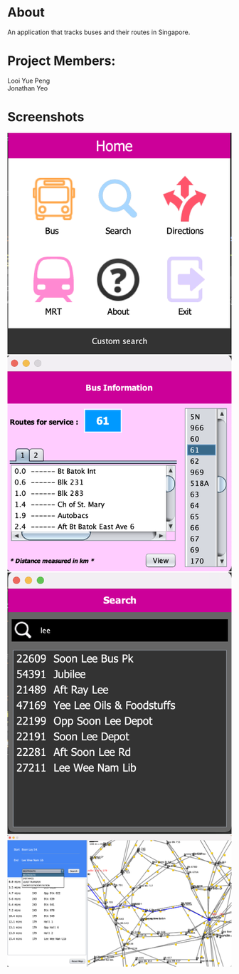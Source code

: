 # About
An application that tracks buses and their routes in Singapore.


# Project Members:
Looi Yue Peng<br>
Jonathan Yeo<br>

# Screenshots
![dashboard](https://github.com/jkbhk/LTABuddies/blob/master/screenshots/1.png)
![image](https://github.com/jkbhk/LTABuddies/blob/master/screenshots/2.png)
![image](https://github.com/jkbhk/LTABuddies/blob/master/screenshots/3.png)
![image](https://github.com/jkbhk/LTABuddies/blob/master/screenshots/4.png)

